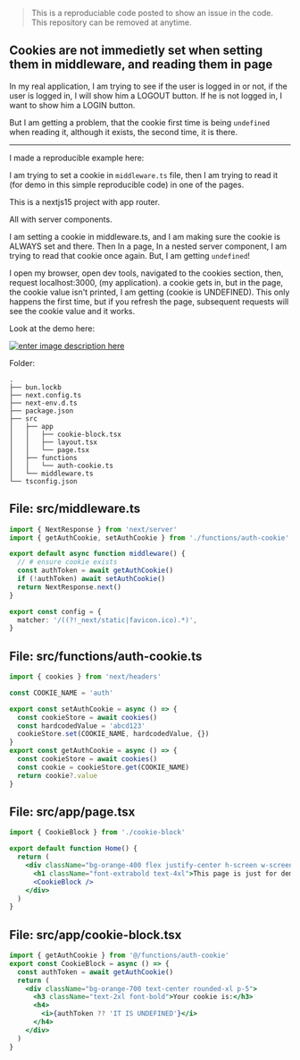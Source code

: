 > This is a reproduciable code posted to show an issue in the code.
> This repository can be removed at anytime.


## Cookies are not immedietly set when setting them in middleware, and reading them in page

In my real application, I am trying to see if the user is logged in or not, if the user is logged in, I will show him a LOGOUT button. If he is not logged in, I want to show him a LOGIN button.

But I am getting a problem, that the cookie first time is being `undefined` when reading it, although it exists, the second time, it is there.

---

I made a reproducible example here:

I am trying to set a cookie in `middleware.ts` file, then I am trying to read it (for demo in this simple reproducible code) in one of the pages.

This is a nextjs15 project with app router. 

All with server components.

I am setting a cookie in middleware.ts, and I am making sure the cookie is ALWAYS set and there. Then In a page, In a nested server component, I am trying to read that cookie once again. But, I am getting `undefined`!

I open my browser, open dev tools, navigated to the cookies section, then, request localhost:3000, (my application). a cookie gets in, but in the page, the cookie value isn't printed, I am getting (cookie is UNDEFINED). This only happens the first time, but if you refresh the page, subsequent requests will see the cookie value and it works.


Look at the demo here:

[![enter image description here][1]][1]


Folder:
```
.
├── bun.lockb
├── next.config.ts
├── next-env.d.ts
├── package.json
├── src
│   ├── app
│   │   ├── cookie-block.tsx
│   │   ├── layout.tsx
│   │   └── page.tsx
│   ├── functions
│   │   └── auth-cookie.ts
│   └── middleware.ts
└── tsconfig.json
```


## File: src/middleware.ts
```typescript
import { NextResponse } from 'next/server'
import { getAuthCookie, setAuthCookie } from './functions/auth-cookie'

export default async function middleware() {
  // # ensure cookie exists
  const authToken = await getAuthCookie()
  if (!authToken) await setAuthCookie()
  return NextResponse.next()
}

export const config = {
  matcher: '/((?!_next/static|favicon.ico).*)',
}

```

## File: src/functions/auth-cookie.ts
```typescript
import { cookies } from 'next/headers'

const COOKIE_NAME = 'auth'

export const setAuthCookie = async () => {
  const cookieStore = await cookies()
  const hardcodedValue = 'abcd123'
  cookieStore.set(COOKIE_NAME, hardcodedValue, {})
}
export const getAuthCookie = async () => {
  const cookieStore = await cookies()
  const cookie = cookieStore.get(COOKIE_NAME)
  return cookie?.value
}

```

## File: src/app/page.tsx
```jsx
import { CookieBlock } from './cookie-block'

export default function Home() {
  return (
    <div className="bg-orange-400 flex justify-center h-screen w-screen items-center flex-col gap-y-16">
      <h1 className="font-extrabold text-4xl">This page is just for demo</h1>
      <CookieBlock />
    </div>
  )
}

```

## File: src/app/cookie-block.tsx
```jsx
import { getAuthCookie } from '@/functions/auth-cookie'
export const CookieBlock = async () => {
  const authToken = await getAuthCookie()
  return (
    <div className="bg-orange-700 text-center rounded-xl p-5">
      <h3 className="text-2xl font-bold">Your cookie is:</h3>
      <h4>
        <i>{authToken ?? 'IT IS UNDEFINED'}</i>
      </h4>
    </div>
  )
}

```


  [1]: https://i.sstatic.net/wsR7AnY8.gif